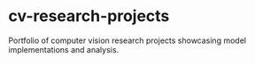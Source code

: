 # cv-research-projects
Portfolio of computer vision research projects showcasing model implementations and analysis.
